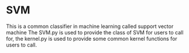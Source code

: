 # SVM
This is a common classifier in machine learning called support vector machine
The SVM.py is used to provide the class of SVM for users to call for, the kernel.py is used to provide some common kernel functions for users to call.
